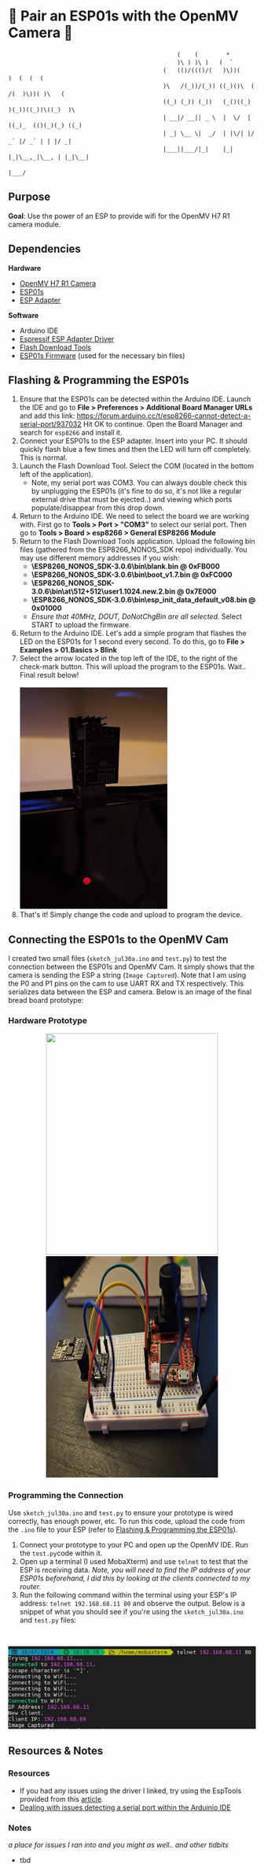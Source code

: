 # 🔮 Pair an ESP01s with the OpenMV Camera 🔮
```
                                                (    (        *                          
                                                )\ ) )\ )   (  `                         
                                            (   (()/((()/(   )\))(      )  (  (  (        
                                            )\   /(_))/(_)) ((_)()\  ( /(  )\))( )\   (   
                                            ((_) (_)) (_))   (_()((_) )(_))((_))\((_)  )\  
                                            | __|/ __|| _ \  |  \/  |((_)_  (()(_)(_) ((_) 
                                            | _| \__ \|  _/  | |\/| |/ _` |/ _` | | |/ _|  
                                            |___||___/|_|    |_|  |_|\__,_|\__, | |_|\__|  
                                                                        |___/
```

## Purpose
**Goal**: Use the power of an ESP to provide wifi for the OpenMV H7 R1 camera module. 


## Dependencies
**Hardware**
* [OpenMV H7 R1 Camera](https://www.adafruit.com/product/4478)
* [ESP01s](https://www.amazon.com/DIYmall-ESP8266-ESP-01S-Serial-Transceiver/dp/B00O34AGSU)
* [ESP Adapter](https://www.amazon.com/dp/B08F9X3M5J?psc=1&ref=ppx_yo2ov_dt_b_product_details)

**Software**
* Arduino IDE
* [Espressif ESP Adapter Driver](https://github.com/espressif/esptool/releases)
* [Flash Download Tools](https://www.espressif.com/en/support/download/all)
* [ESP01s Firmware](https://github.com/espressif/ESP8266_NONOS_SDK/releases) (used for the necessary bin files)

## Flashing & Programming the ESP01s
1. Ensure that the ESP01s can be detected within the Arduino IDE. Launch the IDE and go to **File > Preferences > Additional Board Manager URLs** and add
this link: https://forum.arduino.cc/t/esp8266-cannot-detect-a-serial-port/937032 
Hit OK to continue. Open the Board Manager and search for `esp8266` and install it.
2. Connect your ESP01s to the ESP adapter. Insert into your PC. It should quickly flash blue a few times and then the LED will turn off completely. This is normal.
3. Launch the Flash Download Tool. Select the COM (located in the bottom left of the application).
    * Note, my serial port was COM3. You can always double check this by unplugging the ESP01s (it's fine to do so, it's not like a regular external drive that must be ejected..) and viewing which ports populate/disappear from this drop down.
4. Return to the Arduino IDE. We need to select the board we are working with. First go to **Tools > Port > "COM3"** to select our serial port. Then go to **Tools > Board > esp8266 > General ESP8266 Module**
5. Return to the Flash Download Tools application. Upload the following bin files (gathered from the ESP8266_NONOS_SDK repo) individually. You may use different memory addresses if you wish:
    * **\ESP8266_NONOS_SDK-3.0.6\bin\blank.bin @ 0xFB000**
    * **\ESP8266_NONOS_SDK-3.0.6\bin\boot_v1.7.bin @ 0xFC000**
    * **\ESP8266_NONOS_SDK-3.0.6\bin\at\512+512\user1.1024.new.2.bin @ 0x7E000**
    * **\ESP8266_NONOS_SDK-3.0.6\bin\esp_init_data_default_v08.bin @ 0x01000**
    * *Ensure that 40MHz, DOUT, DoNotChgBin are all selected.*
    Select START to upload the firmware.
6. Return to the Arduino IDE. Let's add a simple program that flashes the LED on the ESP01s for 1 second every second. To do this, go to **File > Examples > 01.Basics > Blink**
7. Select the arrow located in the top left of the IDE, to the right of the check-mark button. This will upload the program to the ESP01s. Wait..
    Final result below!
    <br>    
    <img src="./images/flash.gif" width="300" height="450">
8. That's it! Simply change the code and upload to program the device.


## Connecting the ESP01s to the OpenMV Cam
I created two small files (`sketch_jul30a.ino` and `test.py`) to test the connection between the ESP01s and OpenMV Cam. It simply shows that the camera is sending the ESP a string (`Image Captured`). Note that I am using the P0 and P1 pins on the cam to use UART RX and TX respectively. This serializes data between the ESP and camera. Below is an image of the final bread board prototype:
### Hardware Prototype
<p align="center">
    <img src="./images/20240730_192200.jpg" width="350" height="450">
    <img src="./images/20240730_192204.jpg" width="350" height="450">
</p>

### Programming the Connection
Use `sketch_jul30a.ino` and `test.py` to ensure your prototype is wired correctly, has enough power, etc. To run this code, upload the code from the `.ino` file to your ESP (refer to [Flashing & Programming the ESP01s](#Flashing-&-Programming-the-ESP01s)). 
1. Connect your prototype to your PC and open up the OpenMV IDE. Run the `test.py`code within it. 
2. Open up a terminal (I used MobaXterm) and use `telnet` to test that the ESP is receiving data. *Note, you will need to find the IP address of your ESP01s beforehand, I did this by looking at the clients connected to my router.* 
3. Run the following command within the terminal using your ESP's IP address: `telnet 192.168.68.11 80` and observe the output. Below is a snippet of what you should see if you're using the `sketch_jul30a.ino` and `test.py` files:

<br>
    <p align="center"><img src="./images/term.jpg"></p>

## Resources & Notes
### Resources
* If you had any issues using the driver I linked, try using the EspTools provided from this [article](https://www.instructables.com/How-to-Upload-New-Firmware-to-ESP8266-ESP-01S-ESP-/).
* [Dealing with issues detecting a serial port within the Arduinio IDE](https://forum.arduino.cc/t/esp8266-cannot-detect-a-serial-port/937032)

### Notes
*a place for issues I ran into and you might as well.. and other tidbits*
* tbd
